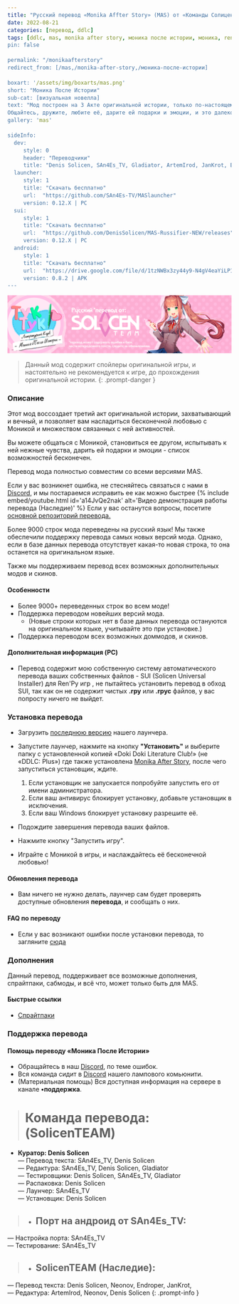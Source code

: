 ```yaml
---
title: "Русский перевод «Monika Affter Story» (MAS) от «Команды Солицена»"
date: 2022-08-21
categories: [перевод, ddlc]
tags: [ddlc, mas, monika after story, моника после истории, моника, ren'py]
pin: false

permalink: "/monikaafterstory"
redirect_from: [/mas,/monika-after-story,/моника-после-истории]

boxart: '/assets/img/boxarts/mas.png'
short: "Моника После Истории"
sub-cat: [визуальная новелла]
text: "Мод построен на 3 Акте оригинальной истории, только по-настоящему вечном, и симулирует вечную любовь с Моникой и различные активности связанные с ней.
Общайтесь, дружите, любите её, дарите ей подарки и эмоции, и это далеко не весь список."
gallery: 'mas'

sideInfo:
  dev:
     style: 0
     header: "Переводчики"
     title: "Denis Solicen, SAn4Es_TV, Gladiator, ArtemIrod, JanKrot, Endroper, Neonov"
  launcher:
     style: 1
     title: "Скачать бесплатно"
     url:  "https://github.com/SAn4Es-TV/MASlauncher"
     version: 0.12.X | PC
  sui:
     style: 1
     title: "Скачать бесплатно"
     url:  "https://github.com/DenisSolicen/MAS-Russifier-NEW/releases"
     version: 0.12.X | PC
  android:
     style: 1
     title: "Скачать бесплатно"
     url:  "https://drive.google.com/file/d/1tzNWBx3zy44y9-N4gV4eaYiLP1E8Nxiv/view?usp=sharing"
     version: 0.8.2 | APK
---
```

![Перевод Monika After Story от Команды Солицена | Перевод Моники После Истории от Солицена](https://raw.githubusercontent.com/DenisSolicen/MAS-Russifier-NEW/main/img/MAS-Banner-SolicenTEAM.png)
> Данный мод содержит спойлеры оригинальной игры, и настоятельно не рекомендуется к игре, до прохождения оригинальной истории.
{: .prompt-danger }

### Описание
Этот мод воссоздает третий акт оригинальной истории, захватывающий и вечный, и позволяет вам насладиться бесконечной любовью с Моникой и множеством связанных с ней активностей.

Вы можете общаться с Моникой, становиться ее другом, испытывать к ней нежные чувства, дарить ей подарки и эмоции - список возможностей бесконечен.

Перевод мода полностью совместим со всеми версиями MAS.

Если у вас возникнет ошибка, не стесняйтесь связаться с нами в [Discord](https://discord.gg/x2YHXwB), и мы постараемся исправить ее как можно быстрее
{% include embed/youtube.html id='a14JvQe2nak' alt='Видео демонстрация работы перевода (Наследие)' %}
Если у вас останутся вопросы, посетите [основной репозиторий перевода.](https://github.com/DenisSolicen/MAS-Russifier-NEW)

Более 9000 строк мода переведены на русский язык! Мы также обеспечили поддержку перевода самых новых версий мода.
Однако, если в базе данных перевода отсутствует какая-то новая строка, то она останется на оригинальном языке.

Также мы поддерживаем перевод всех возможных дополнительных модов и скинов.

#### Особенности
* Более 9000+ переведенных строк во всем моде!
* Поддержка переводом новейших версий мода. 
  * (Новые строки которых нет в базе данных перевода остануются на оригинальном языке, учитывайте это при установке.)
* Поддержка переводом всех возможных доммодов, и скинов. 


#### Дополнительная информация (PC)
* Перевод содержит мою собственную систему автоматического перевода ваших собственных файлов - SUI (Solicen Universal Installer) для Ren'Py игр , не пытайтесь установить перевод в обход SUI, так как он не содержит чистых **.rpy** или **.rpyc** файлов, у вас попросту ничего не выйдет.


### Установка перевода
* Загрузить [последнюю версию](https://github.com/SAn4Es-TV/MASlauncher/releases) нашего лаунчера.
* Запустите лаунчер, нажмите на кнопку **"Установить"** и выберите папку с установленной копией «Doki Doki Literature Club!» (не «DDLC: Plus») где также установлена [Monika After Story](https://www.monikaafterstory.com/), после чего запуститься установщик, ждите.
  1. Если установщик не запускается попробуйте запустить его от имени администратора. <br>
  2. Если ваш антивирус блокирует установку, добавьте установщик в исключения. <br>
  3. Если ваш Windows блокирует установку разрешите её. <br>

* Подождите завершения перевода ваших файлов.
* Нажмите кнопку "Запустить игру".
* Играйте с Моникой в игры, и наслаждайтесь её бесконечной любовью!

#### Обновления перевода
* Вам ничего не нужно делать, лаунчер сам будет проверять доступные обновления **перевода**, и сообщать о них.

#### FAQ по переводу
* Если у вас возникают ошибки после установки перевода, то загляните [сюда](https://github.com/DenisSolicen/MAS-Russifier-NEW/blob/main/FAQ.md)

### Дополнения
Данный перевод, поддерживает все возможные дополнения, спрайтпаки, сабмоды, и всё что, может только быть для MAS.

#### Быстрые ссылки
* [Спрайтпаки](https://github.com/Monika-After-Story/MonikaModDev/releases/download/v0.12.12/spritepacks.zip)

### Поддержка перевода

#### Помощь переводу «Моника После Истории»
* Обращайтесь в наш [Discord](https://discord.gg/x2YHXwB), по теме ошибок.
* Вся команда сидит в [Discord](https://discord.gg/x2YHXwB) нашего лампового комьюнити.
* (Материальная помощь) Вся доступная информация на сервере в канале **•поддержка**.
 

> # **Команда перевода: (SolicenTEAM)**
* **Куратор: Denis Solicen** 
<br> — Перевод текста: SAn4Es_TV, Denis Solicen
<br> — Редактура: SAn4Es_TV, Denis Solicen, Gladiator
<br> — Тестировщики: Denis Solicen, SAn4Es_TV, Gladiator
<br> — Распаковка: Denis Solicen
<br> — Лаунчер: SAn4Es_TV
<br> — Установщик: Denis Solicen
> * ## **Порт на андроид от SAn4Es_TV:**
— Настройка порта: SAn4Es_TV
<br> — Тестирование: SAn4Es_TV
> * ## **SolicenTEAM (Наследие):**
— Перевод текста: Denis Solicen,  Neonov, Endroper, JanKrot,
<br> — Редактура: ArtemIrod, Neonov, Denis Solicen
{: .prompt-info }